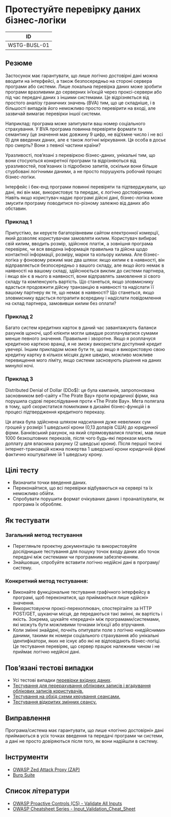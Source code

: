 # Протестуйте перевірку даних бізнес-логіки

|ID|
|-|
|WSTG-BUSL-01|

## Резюме

Застосунок має гарантувати, що лише логічно достовірні дані можна вводити на інтерфейсі, а також безпосередньо на стороні сервера програми або системи. Лише локальна перевірка даних може зробити програми вразливими до серверних ін’єкцій через проксі-сервери або під час передачі даних з іншими системами. Це відрізняється від простого аналізу граничних значень (BVA) тим, що це складніше, і в більшості випадків його неможливо просто перевірити на вході, але зазвичай вимагає перевірки іншої системи.

Наприклад: програма може запитувати ваш номер соціального страхування. У BVA програма повинна перевіряти формати та семантику (це значення має довжину 9 цифр, не від’ємне число і не всі 0) для введених даних, але є також логічні міркування. Ця особа в досьє про смерть? Вони з певної частини країни?

Уразливості, пов’язані з перевіркою бізнес-даних, унікальні тим, що вони стосуються конкретної програми та відрізняються від уразливостей, пов’язаних із підробкою запитів, оскільки вони більше стурбовані логічними даними, а не просто порушують робочий процес бізнес-логіки.

Інтерфейс і бек-енд програми повинні перевіряти та підтверджувати, що дані, які він має, використовує та передає, є логічно достовірними. Навіть якщо користувач надає програмі дійсні дані, бізнес-логіка може змусити програму поводитися по-різному залежно від даних або обставин.

### Приклад 1

Припустімо, ви керуєте багаторівневим сайтом електронної комерції, який дозволяє користувачам замовляти килим. Користувач вибирає свій килим, вводить розмір, здійснює платіж, а зовнішня програма перевіряє, чи вся введена інформація правильна та дійсна щодо контактної інформації, розміру, марки та кольору килима. Але бізнес-логіка у фоновому режимі має два шляхи: якщо килим є в наявності, він відправляється безпосередньо з вашого складу, але якщо його немає в наявності на вашому складі, здійснюється виклик до системи партнера, і якщо він є в нього в наявності, вони відправлять замовлення зі свого складу та компенсують вартість. Що станеться, якщо зловмиснику вдасться продовжити дійсну транзакцію в наявності та надіслати її вашому партнеру як те, що немає в наявності? Що станеться, якщо зловмиснику вдасться потрапити всередину і надіслати повідомлення на склад партнера, замовивши килим без оплати?

### Приклад 2

Багато систем кредитних карток в даний час завантажують баланси рахунків щоночі, щоб клієнти могли швидше розплачуватися сумами менше певного значення. Правильне і зворотне. Якщо я розплачуся кредитною карткою вранці, я не зможу використати доступний кредит увечері. Іншим прикладом може бути те, що якщо я використовую свою кредитну картку в кількох місцях дуже швидко, можливо можливе перевищення мого ліміту, якщо системи засновують рішення на даних минулої ночі.

### Приклад 3

Distributed Denial of Dollar (DDo$): це була кампанія, запропонована засновником веб-сайту «The Pirate Bay» проти юридичної фірми, яка порушила судові переслідування проти «The Pirate Bay». Мета полягала в тому, щоб скористатися помилками в дизайні бізнес-функцій і в процесі підтвердження кредитного переказу.

Ця атака була здійснена шляхом надсилання дуже невеликих сум грошей у розмірі 1 шведської крони (0,13 доларів США) до юридичної фірми. Банківський рахунок, на який спрямовувалися платежі, мав лише 1000 безкоштовних переказів, після чого будь-які перекази мають доплату для власника рахунку (2 шведські крони). Після першої тисячі інтернет-транзакцій кожна пожертва 1 шведської крони юридичній фірмі фактично коштуватиме їй 1 шведську крону.

## Цілі тесту
- Визначити точки введення даних.
- Переконайтися, що всі перевірки відбуваються на сервері та їх неможливо обійти.
- Спробувати порушити формат очікуваних даних і проаналізувати, як програма їх обробляє.

## Як тестувати

### Загальний метод тестування

- Перегляньте проектну документацію та використовуйте дослідницьке тестування для пошуку точок входу даних або точок передачі між системами чи програмним забезпеченням.
- Знайшовши, спробуйте вставити логічно недійсні дані в програму/систему.

### Конкретний метод тестування:

- Виконайте функціональне тестування графічного інтерфейсу в програмі, щоб переконатися, що приймаються лише «дійсні» значення.
- Використовуючи проксі-перехоплювач, спостерігайте за HTTP POST/GET, шукаючи місця, де передаються такі змінні, як вартість і якість. Зокрема, шукайте «передачі» між програмами/системами, які можуть бути можливими точками ін’єкції або втручання.
- Коли змінні знайдені, почніть опитувати поле з логічно «недійсними» даними, такими як номери соціального страхування або унікальні ідентифікатори, яких не існує або які не відповідають бізнес-логіці. Це тестування перевіряє, що сервер працює належним чином і не приймає логічно недійсні дані.

## Пов’язані тестові випадки

- Усі тестові випадки [перевірки вхідних даних](https://owasp.org/www-project-web-security-testing-guide/stable/4-Web_Application_Security_Testing/07-Input_Validation_Testing/README).
- [Тестування для перерахування облікових записів і вгадування облікових записів користувачів.](https://owasp.org/www-project-web-security-testing-guide/stable/4-Web_Application_Security_Testing/03-Identity_Management_Testing/04-Testing_for_Account_Enumeration_and_Guessable_User_Account)
- [Тестування на обхід схеми керування сеансами.](https://owasp.org/www-project-web-security-testing-guide/stable/4-Web_Application_Security_Testing/06-Session_Management_Testing/01-Testing_for_Session_Management_Schema)
- [Тестування відкритих змінних сеансу.](https://owasp.org/www-project-web-security-testing-guide/stable/4-Web_Application_Security_Testing/06-Session_Management_Testing/04-Testing_for_Exposed_Session_Variables)

## Виправлення

Програма/система має гарантувати, що лише «логічно достовірні» дані приймаються в усіх точках введення та передачі програми чи системи, а дані не просто довіряються після того, як вони надійшли в систему.

## Інструменти

- [OWASP Zed Attack Proxy (ZAP)](https://www.zaproxy.org/)
- [Burp Suite](https://portswigger.net/burp)

## Список літератури

- [OWASP Proactive Controls (C5) - Validate All Inputs](https://owasp.org/www-project-proactive-controls/v3/en/c5-validate-inputs)
- [OWASP Cheatsheet Series - Input_Validation_Cheat_Sheet](https://cheatsheetseries.owasp.org/cheatsheets/Input_Validation_Cheat_Sheet.html)
